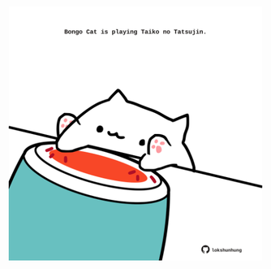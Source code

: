 <!-- built at 20/07/2024, 06:00:40 UTC -->
<p align="center">
  <img width="500" height="500" src="./ReadmeImage.svg">
</p>
